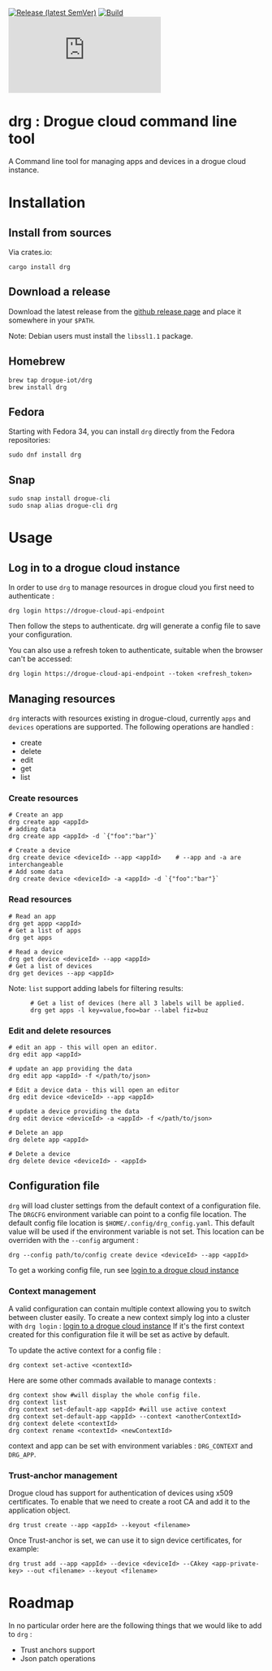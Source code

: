 [![Release (latest SemVer)](https://img.shields.io/github/v/tag/drogue-iot/drg?sort=semver)](https://github.com/drogue-iot/drg/releases)
[![Build](https://github.com/drogue-iot/drg/actions/workflows/build.yaml/badge.svg?branch=main)](https://github.com/drogue-iot/drg/actions/workflows/build.yaml)
[![Matrix](https://img.shields.io/matrix/drogue-iot:matrix.org)](https://matrix.to/#/#drogue-iot:matrix.org)

# drg : Drogue cloud command line tool

A Command line tool for managing apps and devices in a drogue cloud instance. 

# Installation 

## Install from sources 

Via crates.io:

    cargo install drg

## Download a release

Download the latest release from the [github release page](https://github.com/drogue-iot/drg/releases) and place it somewhere in your `$PATH`.

Note: Debian users must install the `libssl1.1` package.

## Homebrew

    brew tap drogue-iot/drg
    brew install drg

## Fedora 

Starting with Fedora 34, you can install `drg` directly from the Fedora repositories:

    sudo dnf install drg

## Snap

    sudo snap install drogue-cli
    sudo snap alias drogue-cli drg

# Usage

## Log in to a drogue cloud instance

In order to use `drg` to manage resources in drogue cloud you first need to authenticate : 
    
    drg login https://drogue-cloud-api-endpoint

Then follow the steps to authenticate. drg will generate a config file to save your configuration.

You can also use a refresh token to authenticate, suitable when the browser can't be accessed:
    
    drg login https://drogue-cloud-api-endpoint --token <refresh_token>


## Managing resources 

`drg` interacts with resources existing in drogue-cloud, currently `apps` and  `devices` operations are supported. 
The following operations are handled :
* create
* delete
* edit
* get
* list

###  Create resources

    # Create an app 
    drg create app <appId>
    # adding data
    drg create app <appId> -d `{"foo":"bar"}`
    
    # Create a device
    drg create device <deviceId> --app <appId>    # --app and -a are interchangeable
    # Add some data
    drg create device <deviceId> -a <appId> -d `{"foo":"bar"}`
    
### Read resources

    # Read an app
    drg get appp <appId>
    # Get a list of apps
    drg get apps
    
    # Read a device
    drg get device <deviceId> --app <appId>
    # Get a list of devices
    drg get devices --app <appId>
    
Note: `list` support adding labels for filtering results:

          # Get a list of devices (here all 3 labels will be applied.
          drg get apps -l key=value,foo=bar --label fiz=buz
    
### Edit and delete resources
    
    # edit an app - this will open an editor. 
    drg edit app <appId>
    
    # update an app providing the data
    drg edit app <appId> -f </path/to/json>
    
    # Edit a device data - this will open an editor
    drg edit device <deviceId> --app <appId>
    
    # update a device providing the data
    drg edit device <deviceId> -a <appId> -f </path/to/json>
    
    # Delete an app 
    drg delete app <appId>
    
    # Delete a device 
    drg delete device <deviceId> - <appId>

## Configuration file

`drg` will load cluster settings from the default context of a configuration file. The `DRGCFG` environment variable can point to a config file location.
The default config file location is `$HOME/.config/drg_config.yaml`. This default value will be used if the environment variable is not set. 
This location can be overriden with the `--config` argument : 
   
    drg --config path/to/config create device <deviceId> --app <appId>

To get a working config file, run see [login to a drogue cloud instance](#Log-in-to-a-drogue-cloud-instance)

### Context management

A valid configuration can contain multiple context allowing you to switch between cluster easily. 
To create a new context simply log into a cluster with `drg login` : [login to a drogue cloud instance](#Log-in-to-a-drogue-cloud-instance)
If it's the first context created for this configuration file it will be set as active by default. 

To update the active context for a config file : 
    
    drg context set-active <contextId>

Here are some other commads available to manage contexts :

    drg context show #will display the whole config file. 
    drg context list
    drg context set-default-app <appId> #will use active context
    drg context set-default-app <appId> --context <anotherContextId>
    drg context delete <contextId> 
    drg context rename <contextId> <newContextId>

context and app can be set with environment variables : `DRG_CONTEXT` and `DRG_APP`.

### Trust-anchor management

Drogue cloud has support for authentication of devices using x509 certificates.
To enable that we need to create a root CA and add it to the application object.

    drg trust create --app <appId> --keyout <filename>

Once Trust-anchor is set, we can use it to sign device certificates, for example:

    drg trust add --app <appId> --device <deviceId> --CAkey <app-private-key> --out <filename> --keyout <filename>

# Roadmap

In no particular order here are the following things that we would like to add to `drg` :
 * Trust anchors support
 * Json patch operations